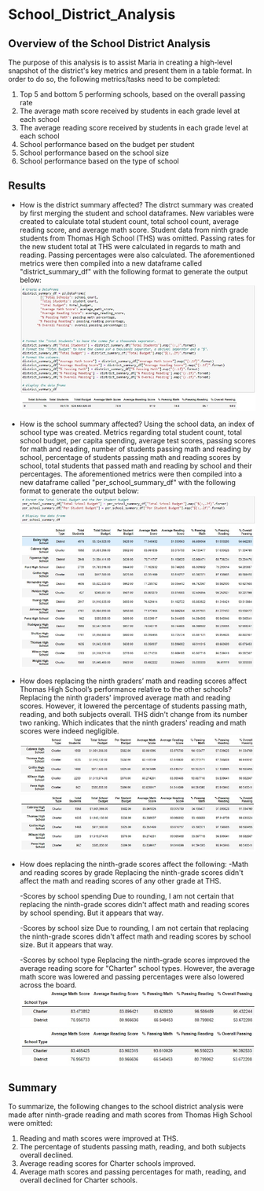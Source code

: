 # School_District_Analysis

## Overview of the School District Analysis

The purpose of this analysis is to assist Maria in creating a high-level snapshot of the district's key metrics and present them in a table format. In order to do so, the following metrics/tasks need to be completed: 

1. Top 5 and bottom 5 performing schools, based on the overall passing rate
2. The average math score received by students in each grade level at each school
3. The average reading score received by students in each grade level at each school
4. School performance based on the budget per student
5. School performance based on the school size 
6. School performance based on the type of school


## Results

- How is the district summary affected?
The distrct summary was created by first merging the student and school dataframes. New variables were created to calculate total student count, total school count, average reading score, and average math score. Student data from ninth grade students from Thomas High School (THS) was omitted. Passing rates for the new student total at THS were calculated in regards to math and reading.  Passing percentages were also calculated. The aforementioned metrics were then compiled into a new dataframe called "district_summary_df" with the following format to generate the output below:
![District_Results1](https://raw.githubusercontent.com/krismbah/School_District_Analysis/main/Results1.jpg)

- How is the school summary affected?
Using the school data, an index of school type was created. Metrics regarding total student count, total school budget, per capita spending, average test scores, passing scores for math and reading, number of students passing math and reading by school, percentage of students passing math and reading scores by school, total students that passed math and reading by school and their percentages. The aforementioned metrics were then compiled into a new dataframe called "per_school_summary_df" with the following format to generate the output below:
![School_Results2](https://raw.githubusercontent.com/krismbah/School_District_Analysis/main/Results2.jpg)

- How does replacing the ninth graders’ math and reading scores affect Thomas High School’s performance relative to the other schools?
Replacing the ninth graders' improved average math and reading scores. However, it lowered the percentage of students passing math, reading, and both subjects overall. THS didn't change from its number two ranking. Which indicates that the ninth graders' reading and math scores were indeed negligible. 
![THS_Old_Results3](https://raw.githubusercontent.com/krismbah/School_District_Analysis/main/Results3.jpg)
![THS_New_Results4](https://raw.githubusercontent.com/krismbah/School_District_Analysis/main/Results4.jpg)

- How does replacing the ninth-grade scores affect the following:
    -Math and reading scores by grade
    Replacing the ninth-grade scores didn't affect the math and reading scores of any other grade at THS.
    
    -Scores by school spending
    Due to rounding, I am not certain that replacing the ninth-grade scores didn't affect math and reading scores by school spending. But it appears that way.
    
    -Scores by school size
    Due to rounding, I am not certain that replacing the ninth-grade scores didn't affect math and reading scores by school size. But it appears that way.

    -Scores by school type
    Replacing the ninth-grade scores improved the average reading score for "Charter" school types. However, the average math score was lowered and passing percentages were also lowered across the board.
![Ninth_Old_Results5](https://raw.githubusercontent.com/krismbah/School_District_Analysis/main/Results5.jpg)
![Ninth_New_Results6](https://raw.githubusercontent.com/krismbah/School_District_Analysis/main/Results6.jpg)

## Summary

To summarize, the following changes to the school district analysis were made after ninth-grade reading and math scores from Thomas High School were omitted:

1. Reading and math scores were improved at THS.
2. The percentage of students passing math, reading, and both subjects overall declined.
3. Average reading scores for Charter schools improved.
4. Average math scores and passing percentages for math, reading, and overall declined for Charter schools.
